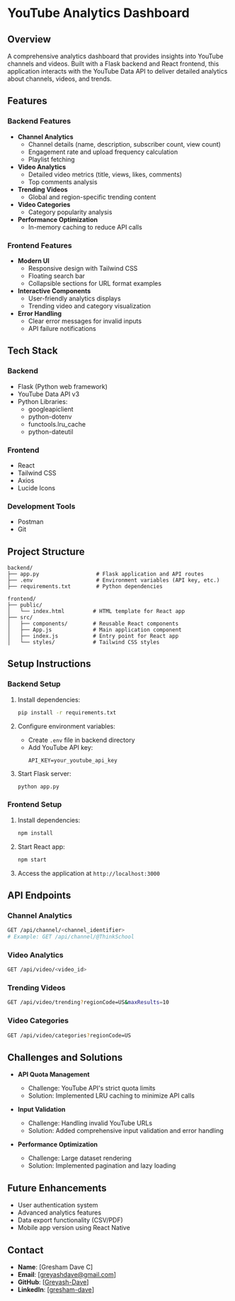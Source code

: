 # YouTube Analytics Dashboard

## Overview
A comprehensive analytics dashboard that provides insights into YouTube channels and videos. Built with a Flask backend and React frontend, this application interacts with the YouTube Data API to deliver detailed analytics about channels, videos, and trends.

## Features

### Backend Features
- **Channel Analytics**
  - Channel details (name, description, subscriber count, view count)
  - Engagement rate and upload frequency calculation
  - Playlist fetching
- **Video Analytics**
  - Detailed video metrics (title, views, likes, comments)
  - Top comments analysis
- **Trending Videos**
  - Global and region-specific trending content
- **Video Categories**
  - Category popularity analysis
- **Performance Optimization**
  - In-memory caching to reduce API calls

### Frontend Features
- **Modern UI**
  - Responsive design with Tailwind CSS
  - Floating search bar
  - Collapsible sections for URL format examples
- **Interactive Components**
  - User-friendly analytics displays
  - Trending video and category visualization
- **Error Handling**
  - Clear error messages for invalid inputs
  - API failure notifications

## Tech Stack

### Backend
- Flask (Python web framework)
- YouTube Data API v3
- Python Libraries:
  - googleapiclient
  - python-dotenv
  - functools.lru_cache
  - python-dateutil

### Frontend
- React
- Tailwind CSS
- Axios
- Lucide Icons

### Development Tools
- Postman
- Git

## Project Structure

```
backend/
├── app.py                  # Flask application and API routes
├── .env                    # Environment variables (API key, etc.)
├── requirements.txt        # Python dependencies

frontend/
├── public/
│   └── index.html         # HTML template for React app
├── src/
│   ├── components/        # Reusable React components
│   ├── App.js             # Main application component
│   ├── index.js           # Entry point for React app
│   └── styles/            # Tailwind CSS styles
```

## Setup Instructions

### Backend Setup
1. Install dependencies:
   ```bash
   pip install -r requirements.txt
   ```

2. Configure environment variables:
   - Create `.env` file in backend directory
   - Add YouTube API key:
     ```
     API_KEY=your_youtube_api_key
     ```

3. Start Flask server:
   ```bash
   python app.py
   ```

### Frontend Setup
1. Install dependencies:
   ```bash
   npm install
   ```

2. Start React app:
   ```bash
   npm start
   ```

3. Access the application at `http://localhost:3000`

## API Endpoints

### Channel Analytics
```bash
GET /api/channel/<channel_identifier>
# Example: GET /api/channel/@ThinkSchool
```

### Video Analytics
```bash
GET /api/video/<video_id>
```

### Trending Videos
```bash
GET /api/video/trending?regionCode=US&maxResults=10
```

### Video Categories
```bash
GET /api/video/categories?regionCode=US
```

## Challenges and Solutions

- **API Quota Management**
  - Challenge: YouTube API's strict quota limits
  - Solution: Implemented LRU caching to minimize API calls

- **Input Validation**
  - Challenge: Handling invalid YouTube URLs
  - Solution: Added comprehensive input validation and error handling

- **Performance Optimization**
  - Challenge: Large dataset rendering
  - Solution: Implemented pagination and lazy loading

## Future Enhancements

- User authentication system
- Advanced analytics features
- Data export functionality (CSV/PDF)
- Mobile app version using React Native

## Contact

- **Name**: [Gresham Dave C]
- **Email**: [greyashdave@gmail.com]
- **GitHub**: [[Greyash-Dave](https://github.com/Greyash-Dave)]
- **LinkedIn**: [[gresham-dave](https://www.linkedin.com/in/gresham-dave)]
